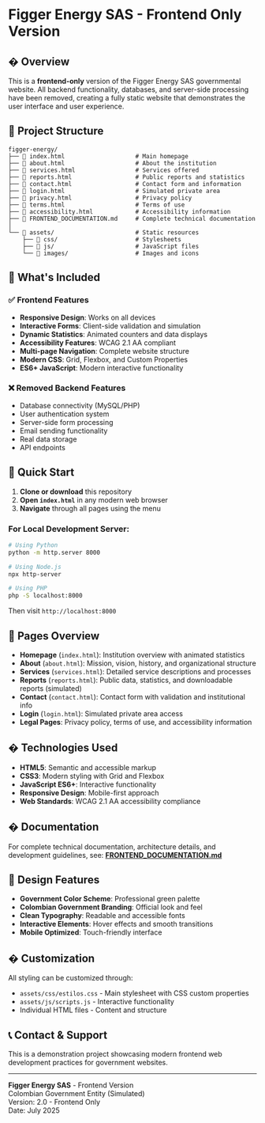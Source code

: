 # Figger Energy SAS - Frontend Only Version

## � Overview

This is a **frontend-only** version of the Figger Energy SAS governmental website. All backend functionality, databases, and server-side processing have been removed, creating a fully static website that demonstrates the user interface and user experience.

## 📁 Project Structure

```
figger-energy/
├── 📄 index.html                    # Main homepage
├── 📄 about.html                    # About the institution  
├── 📄 services.html                 # Services offered
├── 📄 reports.html                  # Public reports and statistics
├── 📄 contact.html                  # Contact form and information
├── 📄 login.html                    # Simulated private area
├── 📄 privacy.html                  # Privacy policy
├── 📄 terms.html                    # Terms of use
├── 📄 accessibility.html            # Accessibility information
├── 📄 FRONTEND_DOCUMENTATION.md     # Complete technical documentation
│
└── 📁 assets/                       # Static resources
    ├── 📁 css/                      # Stylesheets
    ├── 📁 js/                       # JavaScript files
    └── 📁 images/                   # Images and icons
```

## 🎯 What's Included

### ✅ Frontend Features
- **Responsive Design**: Works on all devices
- **Interactive Forms**: Client-side validation and simulation
- **Dynamic Statistics**: Animated counters and data displays
- **Accessibility Features**: WCAG 2.1 AA compliant
- **Multi-page Navigation**: Complete website structure
- **Modern CSS**: Grid, Flexbox, and Custom Properties
- **ES6+ JavaScript**: Modern interactive functionality

### ❌ Removed Backend Features
- Database connectivity (MySQL/PHP)
- User authentication system
- Server-side form processing
- Email sending functionality
- Real data storage
- API endpoints

## 🚀 Quick Start

1. **Clone or download** this repository
2. **Open `index.html`** in any modern web browser
3. **Navigate** through all pages using the menu

### For Local Development Server:
```bash
# Using Python
python -m http.server 8000

# Using Node.js
npx http-server

# Using PHP
php -S localhost:8000
```

Then visit `http://localhost:8000`

## 📱 Pages Overview

- **Homepage** (`index.html`): Institution overview with animated statistics
- **About** (`about.html`): Mission, vision, history, and organizational structure  
- **Services** (`services.html`): Detailed service descriptions and processes
- **Reports** (`reports.html`): Public data, statistics, and downloadable reports (simulated)
- **Contact** (`contact.html`): Contact form with validation and institutional info
- **Login** (`login.html`): Simulated private area access
- **Legal Pages**: Privacy policy, terms of use, and accessibility information

## �️ Technologies Used

- **HTML5**: Semantic and accessible markup
- **CSS3**: Modern styling with Grid and Flexbox
- **JavaScript ES6+**: Interactive functionality
- **Responsive Design**: Mobile-first approach
- **Web Standards**: WCAG 2.1 AA accessibility compliance

## � Documentation

For complete technical documentation, architecture details, and development guidelines, see:
**[FRONTEND_DOCUMENTATION.md](FRONTEND_DOCUMENTATION.md)**

## 🎨 Design Features

- **Government Color Scheme**: Professional green palette
- **Colombian Government Branding**: Official look and feel
- **Clean Typography**: Readable and accessible fonts
- **Interactive Elements**: Hover effects and smooth transitions
- **Mobile Optimized**: Touch-friendly interface

## � Customization

All styling can be customized through:
- `assets/css/estilos.css` - Main stylesheet with CSS custom properties
- `assets/js/scripts.js` - Interactive functionality
- Individual HTML files - Content and structure

## 📞 Contact & Support

This is a demonstration project showcasing modern frontend web development practices for government websites.

---

**Figger Energy SAS** - Frontend Version  
Colombian Government Entity (Simulated)  
Version: 2.0 - Frontend Only  
Date: July 2025
